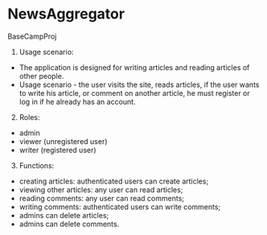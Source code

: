 # NewsAggregator
BaseCampProj

1) Usage scenario:
- The application is designed for writing articles and reading articles of other people.
- Usage scenario - the user visits the site, reads articles, if the user wants to write his article, or comment on another article, he must   register or log in if he already has an account.

2) Roles:
- admin
- viewer (unregistered user)
- writer (registered user)

3) Functions:
- creating articles: authenticated users can create articles;
- viewing other articles: any user can read articles;
- reading comments: any user can read comments;
- writing comments: authenticated users can write comments;
- admins can delete articles;
- admins can delete comments.
